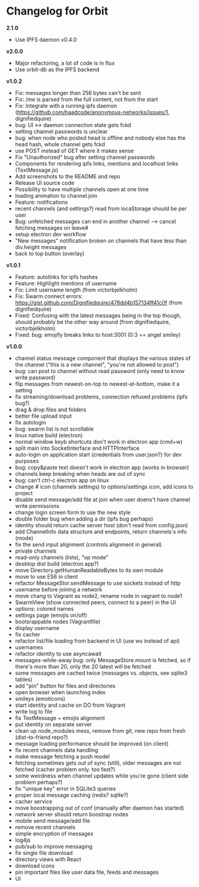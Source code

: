 # Changelog for Orbit

**2.1.0**
- Use IPFS daemon v0.4.0

**v2.0.0**
- Major refactoring, a lot of code is in flux
- Use orbit-db as the IPFS backend

**v1.0.2**
- Fix: messages longer than 256 bytes can't be sent
- Fix: /me is parsed from the full content, not from the start
- Fix: Integrate with a running ipfs daemon (https://github.com/haadcode/anonymous-networks/issues/1, dignifiedquire)
- bug: UI <-> daemon connection state gets fckd
- setting channel passwords is unclear
- bug: when node who posted head is offline and nobody else has the head hash, whole channel gets fckd
- use POST instead of GET where it makes sense
- Fix "Unauthorized" bug after setting channel passwords
- Components for rendering ipfs links, mentions and localhost links (TextMessage.js)
- Add screenshots to the README and repo
- Release UI source code
- Possibility to have multiple channels open at one time
- loading animation to channel.join
- Feature: notifications
- recent channels (and settings?) read from locaStorage should be per user
- Bug: unfetched messages can end in another channel --> cancel fetching messages on leave#
- setup electron dev workflow
- "New messages" notification broken on channels that have less than div.height messages
- back to top button (overlay)

**v1.0.1**
- Feature: autolinks for ipfs hashes
- Feature: Highlight mentions of username
- Fix: Limit username length (from victorbjelkholm)
- Fix: Swarm connect errors: https://gist.github.com/Dignifiedquire/478dd4b157134ff41c0f (from dignifiedquire)
- Fixed: Confusing with the latest messages being in the top though, should probably be the other way around (from dignifiedquire, victorbjelkholm)
- Fixed: bug: emojify breaks links to host:3001 (0:3 == angel smiley)

**v1.0.0**
- channel status message component that displays the various states of the channel ("this is a new channel", "you're not allowed to post")
- bug: can post to channel without read password (only need to know write password)
- flip messages from newest-on-top to newest-at-bottom, make it a setting
- fix streaming/download problems, connection refused problems (ipfs bug?)
- drag & drop files and folders
- better file upload input
- fix autologin
- bug: swarm list is not scrollable
- linux native build (electron)
- normal window keyb shortcuts don't work in electron app (cmd+w)
- split main into SocketInterface and HTTPInterface
- auto-login on application start (credentials from user.json?) for dev purposes
- bug: copy&paste text doesn't work in electron app (works in browser)
- channels keep breaking when heads are out of sync
- bug: can't ctrl-c electron app on linux
- change # icon (channels settings) to options/settings icon, add icons to project
- disable send message/add file at join when user doens't have channel write permissions
- change login screen form to use the new style
- double folder bug when adding a dir (ipfs bug perhaps)
- identity should return cache server host (don't read from config.json)
- add ChannelInfo data structure and endpoints, return channels's info (mode)
- fix the send input alignment (controls alignment in general)
- private channels
- read-only channels (lists), "op mode"
- desktop dist build (electron app?)
- move Directory.getHumanReadableBytes to its own module
- move to use ES6 in client
- refactor MessageStor.sendMessage to use sockets instead of http
- username before joining a network
- move chang to Vagrant as node2, rename node in vagrant to node1
- SwarmView (show connected peers, connect to a peer) in the UI
- options: colored names
- settings page (emojis on/off)
- bootsrappable nodes (Vagrantfile)
- display username
- fix cacher
- refactor list/file loading from backend in UI (use ws instead of api)
- usernames
- refactor identity to use asyncawait
- messages-while-away bug: only MessageStore.mount is fetched, so if there's more than 20, only the 20 latest will be fetched
- some messages are cached twice (messages vs. objects, see sqlite3 tables)
- add "pin" button for files and directories
- open browser when launching index
- smileys (emoticons)
- start identity and cache on DO from Vagrant
- write log to file
- fix TextMessage + emojis alignment
- put identity on separate server
- clean up node_modules mess, remove from git, new repo from fresh (dist-to-friend repo?)
- message loading performance should be improved (on client)
- fix recent channels data handling
- make message fetching a push model
- fetching sometimes gets out of sync (still), older messages are not fetched (cacher problem only. too fast?)
- some weirdness when channel updates while you're gone (client side problem perhaps?)
- fix "unique key" error in SQLite3 queries
- proper local message caching (redis? sqlite?)
- cacher service
- move boostrapping out of conf (manually after daemon has started)
- network server should return boostrap nodes
- mobile send message/add file
- remove recent channels
- simple encryption of messages
- log4js
- pub/sub to improve messaging
- fix single file download
- directory views with React
- download icons
- pin important files like user data file, feeds and messages
- UI
